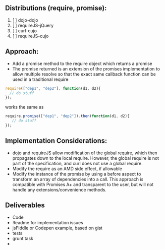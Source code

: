 ## Distributions (require, promise):

1. [ ] dojo-dojo
2. [ ] requireJS-jQuery
3. [ ] curl-cujo
4. [ ] requireJS-cujo

## Approach:

* Add a promise method to the require object which returns a promise
* The promise returned is an extension of the promises implementation to allow multiple resolve so that the exact same callback function can be used in a traditional require

```javascript
require(["dep1", "dep2"], function(d1, d2){
  // do stuff
});
```
works the same as

````javascript
require.promise(["dep1", "dep2"]).then(function(d1, d2){
   // do stuff
});
````
## Implementation Considerations:
* dojo and requireJS allow modification of the global require, which then propagates down to the local require. However, the global require is not part of the specification, and curl does not use a global require.
* Modify the require as an AMD side effect, if allowable
* Modify the instance of the promise by using a before aspect to transform an array of dependencies into a call. This approach is compatible with Promises A+ and transparent to the user, but will not handle any extensions/convenience methods.

## Deliverables
* Code
* Readme for implementation issues
* jsFiddle or Codepen example, based on gist
* tests 
* grunt task
* 

